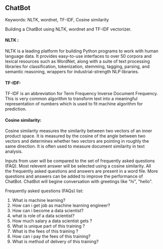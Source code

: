 ## ChatBot

Keywords: NLTK, wordnet, TF-IDF, Cosine similarity

Building a ChatBot using NLTK, wordnet and TF-IDF vectorizer.

#### NLTK :
  NLTK is a leading platform for building Python programs to work with human language data. It provides easy-to-use interfaces to over 50 corpora and lexical resources such as WordNet, along with a suite of text processing libraries for classification, tokenization, stemming, tagging, parsing, and semantic reasoning, wrappers for industrial-strength NLP libraries.

#### TF-IDF:
  TF-IDF is an abbreviation for Term Frequency Inverse Document Frequency. This is very common algorithm to transform text into a meaningful representation of numbers which is used to fit machine algorithm for prediction.

#### Cosine similarity:
  Cosine similarity measures the similarity between two vectors of an inner product space. It is measured by the cosine of the angle between two vectors and determines whether two vectors are pointing in roughly the same direction. It is often used to measure document similarity in text analysis.

  Inputs from user will be compared to the set of frequently asked questions (FAQ). Most relevent answer will be selected using a cosine similarity.
All the frequently asked questions and answers are present in a word file. More questions and answers can be added to improve the performance of ChatBot.
ChatBot will begine conversation with greetings like "hi", "hello". 

Frequently asked questions (FAQs) list:
1) What is machine learning?
2) How can i get job as machine learning engineer?
3) How can i become a data scientist?
4) what is role of a data scientist?
5) How much salary a data scientist gets ?
6) What is unique part of this training ?
7) What is the fees of this training ?
8) How can i pay the fees of this training?
9) What is method of delivery of this training?
